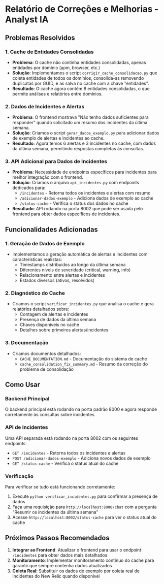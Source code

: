 # Relatório de Correções e Melhorias - Analyst IA

## Problemas Resolvidos

### 1. Cache de Entidades Consolidadas

- **Problema**: O cache não continha entidades consolidadas, apenas entidades por domínio (apm, browser, etc.)
- **Solução**: Implementamos o script `corrigir_cache_consolidacao.py` que coleta entidades de todos os domínios, consolida-as removendo duplicatas por GUID, e as salva no cache com a chave "entidades".
- **Resultado**: O cache agora contém 8 entidades consolidadas, o que permite análises e relatórios entre domínios.

### 2. Dados de Incidentes e Alertas

- **Problema**: O frontend mostrava "Não tenho dados suficientes para responder" quando solicitado um resumo dos incidentes da última semana.
- **Solução**: Criamos o script `gerar_dados_exemplo.py` para adicionar dados de exemplo de alertas e incidentes ao cache.
- **Resultado**: Agora temos 6 alertas e 3 incidentes no cache, com dados da última semana, permitindo respostas completas às consultas.

### 3. API Adicional para Dados de Incidentes

- **Problema**: Necessidade de endpoints específicos para incidentes para melhor integração com o frontend.
- **Solução**: Criamos o arquivo `api_incidentes.py` com endpoints dedicados para:
  - `/incidentes` - Retorna todos os incidentes e alertas com resumo
  - `/adicionar-dados-exemplo` - Adiciona dados de exemplo ao cache
  - `/status-cache` - Verifica o status dos dados no cache
- **Resultado**: API rodando na porta 8002 que pode ser usada pelo frontend para obter dados específicos de incidentes.

## Funcionalidades Adicionadas

### 1. Geração de Dados de Exemplo

- Implementamos a geração automática de alertas e incidentes com características realistas:
  - Timestamps distribuídos ao longo da última semana
  - Diferentes níveis de severidade (critical, warning, info)
  - Relacionamento entre alertas e incidentes
  - Estados diversos (ativos, resolvidos)

### 2. Diagnóstico do Cache

- Criamos o script `verificar_incidentes.py` que analisa o cache e gera relatórios detalhados sobre:
  - Contagem de alertas e incidentes
  - Presença de dados da última semana
  - Chaves disponíveis no cache
  - Detalhes sobre primeiros alertas/incidentes

### 3. Documentação

- Criamos documentos detalhados:
  - `CACHE_DOCUMENTATION.md` - Documentação do sistema de cache
  - `cache_consolidation_fix_summary.md` - Resumo da correção do problema de consolidação

## Como Usar

### Backend Principal

O backend principal está rodando na porta padrão 8000 e agora responde corretamente às consultas sobre incidentes.

### API de Incidentes

Uma API separada está rodando na porta 8002 com os seguintes endpoints:

- `GET /incidentes` - Retorna todos os incidentes e alertas
- `POST /adicionar-dados-exemplo` - Adiciona novos dados de exemplo
- `GET /status-cache` - Verifica o status atual do cache

### Verificação

Para verificar se tudo está funcionando corretamente:

1. Execute `python verificar_incidentes.py` para confirmar a presença de dados
2. Faça uma requisição para `http://localhost:8000/chat` com a pergunta "Resumir os incidentes da última semana"
3. Acesse `http://localhost:8002/status-cache` para ver o status atual do cache

## Próximos Passos Recomendados

1. **Integrar ao Frontend**: Atualizar o frontend para usar o endpoint `/incidentes` para obter dados mais detalhados
2. **Monitoramento**: Implementar monitoramento contínuo do cache para garantir que sempre contenha dados atualizados
3. **Coleta Real**: Substituir os dados de exemplo por coleta real de incidentes do New Relic quando disponível
